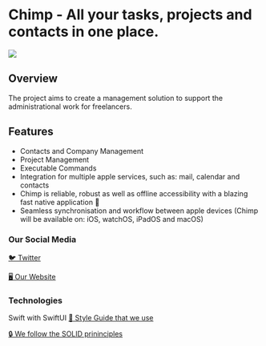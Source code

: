 # Chimp - All your tasks, projects and contacts in one place.

![](https://i.ibb.co/NjzXDw8/Chimp-Laying.jpg)

## Overview 
The project aims to create a management solution to support the administrational work for freelancers.

## Features
- Contacts and Company Management
- Project Management
- Executable Commands
- Integration for multiple apple services, such as: mail, calendar and contacts
- Chimp is reliable, robust as well as offline accessibility with a blazing fast native application 🚀
- Seamless synchronisation and workflow between apple devices (Chimp will be available on: iOS, watchOS, iPadOS and macOS)

### Our Social Media
[🐦 Twitter](https://twitter.com/chimpberlin)

[🖥 Our Website](https://chimp.berlin/en)


### Technologies
Swift with SwiftUI
[🎨 Style Guide that we use](https://github.com/raywenderlich/swift-style-guide)

[🔒 We follow the SOLID prininciples](https://medium.com/flawless-app-stories/s-o-l-i-d-principle-with-swift-b42f597ba7e2)